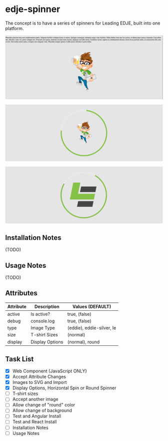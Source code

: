# edje-spinner
 
The concept is to have a series of spinners for Leading EDJE, built into one platform.

![Demo Image 1](./images/DEMO-01.png)

![Demo Image 2](./images/DEMO-02.png)

![Demo Image 3](./images/DEMO-03.png)

## Installation Notes

(TODO)

## Usage Notes

(TODO)

## Attributes

| Attribute | Description | Values (DEFAULT) |
|-----------|-------------|------------------|
| active | Is active? | true, (false) |
| debug | console.log | true, (false) |
| type | Image Type | (eddie), eddie-silver, le |
| size | T-shirt Sizes | (normal) |
| display | Display Options | (normal), round |

## Task List

- [x] Web Component (JavaScript ONLY)
- [x] Accept Attribute Changes
- [x] Images to SVG and Import
- [x] Display Options, Horizontal Spin or Round Spinner
- [ ] T-shirt sizes
- [ ] Accept another image
- [ ] Allow change of "round" color
- [ ] Allow change of background
- [ ] Test and Angular Install
- [ ] Test and React Install
- [ ] Installation Notes
- [ ] Usage Notes
